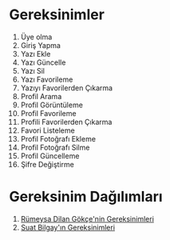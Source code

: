 # Gereksinimler

1. Üye olma
2. Giriş Yapma
3. Yazı Ekle
4. Yazı Güncelle
5. Yazı Sil
6. Yazı Favorileme
7. Yazıyı Favorilerden Çıkarma
8. Profil Arama
9. Profil Görüntüleme
10. Profil Favorileme
11. Profili Favorilerden Çıkarma
12. Favori Listeleme
13. Profil Fotoğrafı Ekleme
14. Profil Fotoğrafı Silme
15. Profil Güncelleme
16. Şifre Değiştirme


# Gereksinim Dağılımları

1. [Rümeysa Dilan Gökçe'nin Gereksinimleri](RümeysanınGereksinimleri.md)
2. [Suat Bilgay'ın Gereksinimleri](Downloads\WriteReadLearn-master\WriteReadLearn-master\SuatınGereksinimleri.md)
